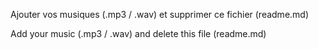 Ajouter vos musiques (.mp3 / .wav) et supprimer ce fichier (readme.md)

Add your music (.mp3 / .wav) and delete this file (readme.md)

